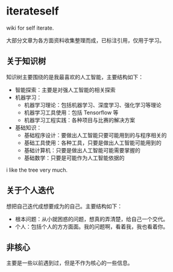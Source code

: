 # iterateself

wiki for self iterate.

大部分文章为各方面资料收集整理而成，已标注引用，仅用于学习。

## 关于知识树

知识树主要围绕的是我最喜欢的人工智能，主要结构如下：

- 智能探索：主要是对强人工智能的相关探索
- 机器学习：
    - 机器学习理论：包括机器学习、深度学习、强化学习等理论
    - 机器学习工具使用：包括 Tensorflow 等
    - 机器学习工程实践：各种项目与比赛的解决方案
- 基础知识：
    - 基础程序设计：要做出人工智能只要可能用到的与程序相关的
    - 基础工具使用：各种工具，只要是做出人工智能可能用到的
    - 基础计算机：只要是做出人工智能可能需要掌握的
    - 基础数学：只要是可能作为人工智能依据的

i like the tree very much.

## 关于个人迭代

想把自己迭代成想要成为的自己。主要结构如下：

- 根本问题：从小就困惑的问题，想真的弄清楚，给自己一个交代。
- 个人：包括个人的方方面面。我的问题啊，看着我，我也看着你。

## 非核心

主要是一些以前遇到过，但是不作为核心的一些信息。
